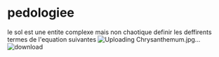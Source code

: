 # pedologiee
le sol est une entite complexe mais non chaotique definir les deffirents termes de l'equation suivantes 
![Uploading Chrysanthemum.jpg…]()
![download](https://github.com/user-attachments/assets/91f2d466-582f-4c7c-8c8e-68ba0d8296f6)
